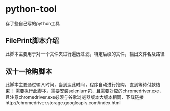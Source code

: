 # python-tool
存了些自己写的python工具


## FilePrint脚本介绍
此脚本主要用于对一个文件夹进行遍历过滤，特定后缀的文件，输出文件名及路径

## 双十一抢购脚本
此脚本主要通过输入时间，当到达此时间，程序自动进行抢购，直到等待付款结束！
需要执行此脚本，需要安装selenium包，且需要对应的chromedriver.exe，且注意chromedriver.exe必须与谷歌浏览器版本大版本相同，下载链接http://chromedriver.storage.googleapis.com/index.html




